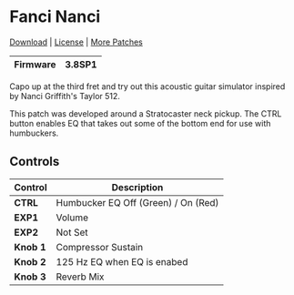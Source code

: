 # Fanci Nanci

[Download](https://github.com/markfeit/ampero/raw/master/patches/Fanci-Nanci.prst) | [License](README.md#License) | [More Patches](https://github.com/markfeit/ampero/tree/master/patches)

| Firmware | 3.8SP1 |
|----------|--------|

Capo up at the third fret and try out this acoustic guitar simulator
inspired by Nanci Griffith's Taylor 512.

This patch was developed around a Stratocaster neck pickup.  The CTRL
button enables EQ that takes out some of the bottom end for use with
humbuckers.


## Controls

| Control | Description |
| ------- | ----------- |
| **CTRL** | Humbucker EQ Off (Green) / On (Red) |
| **EXP1** | Volume |
| **EXP2** | Not Set |
| **Knob 1** | Compressor Sustain |
| **Knob 2** | 125 Hz EQ when EQ is enabed |
| **Knob 3** | Reverb Mix |
